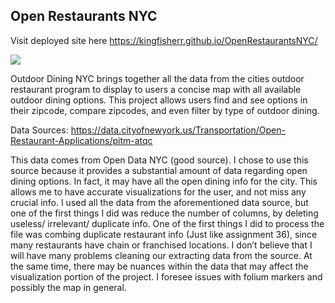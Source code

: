 ## Open Restaurants NYC
Visit deployed site here https://kingfisherr.github.io/OpenRestaurantsNYC/

![](https://i.imgur.com/44UuPew.jpg)



Outdoor Dining NYC brings together all the data from the cities outdoor restaurant program to display to users a concise map with all available outdoor dining options. This project allows users find and see options in their zipcode, compare zipcodes, and even filter by type of outdoor dining.


Data Sources:
https://data.cityofnewyork.us/Transportation/Open-Restaurant-Applications/pitm-atqc

This data comes from Open Data NYC (good source). I chose to use this source because it provides a substantial amount of data regarding open dining options. In fact, it may have all the open dining info for the city. This allows me to have accurate visualizations for the user, and not miss any crucial info. 
I used all the data from the aforementioned data source,  but one of the first things I did was reduce the number of columns, by deleting useless/ irrelevant/ duplicate info.
One of the first things I did to process the file was combing duplicate restaurant info (Just like assignment 36), since many restaurants have chain or franchised locations.
I don’t believe that I will have many problems cleaning our extracting data from the source. At the same time, there may be nuances within the data that may affect the visualization portion of the project. I foresee issues with folium markers and possibly the map in general.
